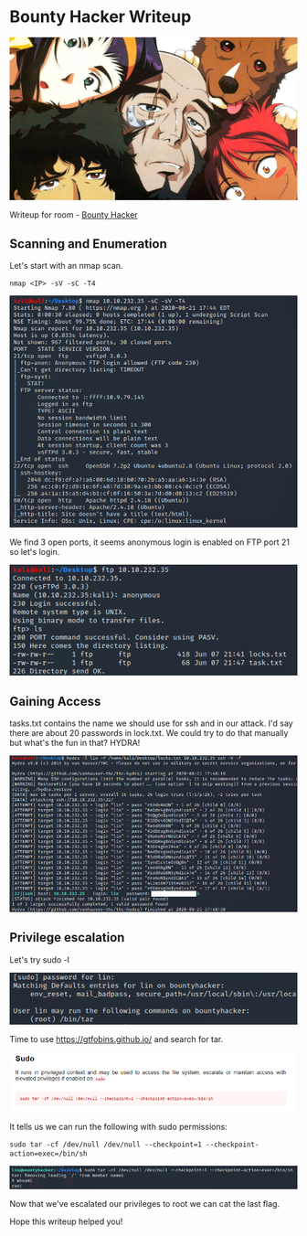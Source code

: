 # Bounty Hacker Writeup

![bannner](/thm/images/bounty_hacker/banner.jpeg)

Writeup for room - [Bounty Hacker](https://tryhackme.com/room/cowboyhacker)

## Scanning and Enumeration

Let's start with an nmap scan.

```
nmap <IP> -sV -sC -T4
```

![nmap scan](/thm/images/bounty_hacker/nmap.png)

We find 3 open ports, it seems anonymous login is enabled on FTP port 21 so let's login.

![ftp](/thm/images/bounty_hacker/ftp.png)

## Gaining Access

tasks.txt contains the name we should use for ssh and in our attack.
I'd say there are about 20 passwords in lock.txt. We could try to do that manually but what's the fun in that? HYDRA!

![hydra](/thm/images/bounty_hacker/hydra.png)

## Privilege escalation

Let's try sudo -l

![sudo](/thm/images/bounty_hacker/sudo.png)

Time to use https://gtfobins.github.io/ and search for tar.

![gtfo](/thm/images/bounty_hacker/gtfo.png)

It tells us we can run the following with sudo permissions:

```
sudo tar -cf /dev/null /dev/null --checkpoint=1 --checkpoint-action=exec=/bin/sh
```
![tar](/thm/images/bounty_hacker/tar.png)

Now that we've escalated our privileges to root we can cat the last flag.

Hope this writeup helped you!
